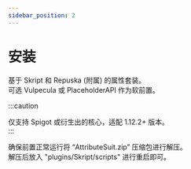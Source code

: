 ```yaml
---
sidebar_position: 2
---
```


# 安装

基于 Skript 和 Repuska (附属) 的属性套装。  
可选 Vulpecula 或 PlaceholderAPI 作为软前置。  

:::caution  

仅支持 Spigot 或衍生出的核心，适配 1.12.2+ 版本。  
:::

确保前置正常运行将 “AttributeSuit.zip” 压缩包进行解压。     
解压后放入 "plugins/Skript/scripts" 进行重启即可。  
